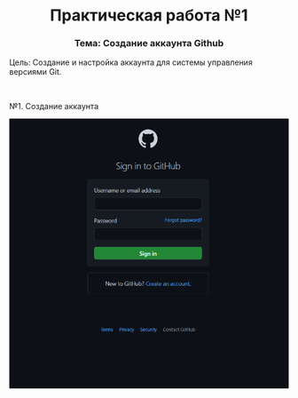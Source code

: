 <h1 align="center"> Практическая работа №1 </h1>
<h3 align="center"> Тема: Создание аккаунта Github </h3>
<p> Цель: Создание и настройка аккаунта для системы управления версиями Git. </p>
</br>
<p> №1. Создание аккаунта </p>

<div style="align: center"> 
<img src="https://github.com/midnightRanger/github_practices/blob/first_practice/images/pic1.png?raw=true">
</div>

<p color="grey"> 



  
